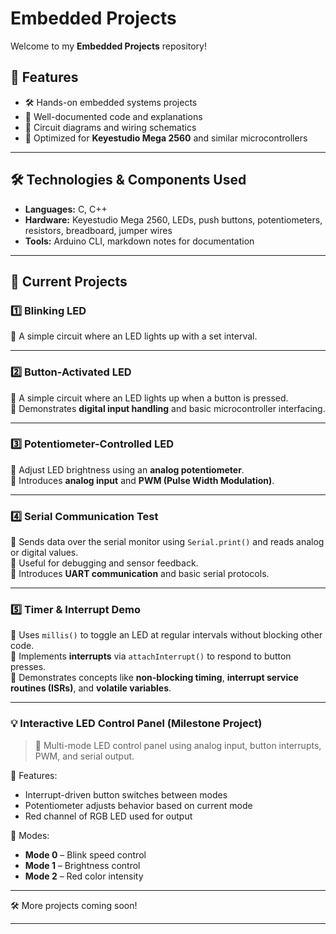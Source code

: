 # Embedded Projects  

Welcome to my **Embedded Projects** repository!  

## 📌 Features  
- 🛠️ Hands-on embedded systems projects  
- 📜 Well-documented code and explanations  
- 📡 Circuit diagrams and wiring schematics  
- 🔧 Optimized for **Keyestudio Mega 2560** and similar microcontrollers  

---

## 🛠️ Technologies & Components Used  
- **Languages:** C, C++  
- **Hardware:** Keyestudio Mega 2560, LEDs, push buttons, potentiometers, resistors, breadboard, jumper wires  
- **Tools:** Arduino CLI, markdown notes for documentation  

---

## 🔧 Current Projects  
### 1️⃣ Blinking LED  
🔹 A simple circuit where an LED lights up with a set interval.  

---

### 2️⃣ Button-Activated LED  
🔹 A simple circuit where an LED lights up when a button is pressed.  
🔹 Demonstrates **digital input handling** and basic microcontroller interfacing.  

---

### 3️⃣ Potentiometer-Controlled LED  
🔹 Adjust LED brightness using an **analog potentiometer**.  
🔹 Introduces **analog input** and **PWM (Pulse Width Modulation)**.  

---

### 4️⃣ Serial Communication Test  
🔹 Sends data over the serial monitor using `Serial.print()` and reads analog or digital values.  
🔹 Useful for debugging and sensor feedback.  
🔹 Introduces **UART communication** and basic serial protocols.

---

### 5️⃣ Timer & Interrupt Demo  
🔹 Uses `millis()` to toggle an LED at regular intervals without blocking other code.  
🔹 Implements **interrupts** via `attachInterrupt()` to respond to button presses.  
🔹 Demonstrates concepts like **non-blocking timing**, **interrupt service routines (ISRs)**, and **volatile variables**.

---

### 💡 **Interactive LED Control Panel** (Milestone Project)  
> 🔁 Multi-mode LED control panel using analog input, button interrupts, PWM, and serial output.

🔸 Features:
- Interrupt-driven button switches between modes  
- Potentiometer adjusts behavior based on current mode  
- Red channel of RGB LED used for output  

🔸 Modes:
- **Mode 0** – Blink speed control  
- **Mode 1** – Brightness control  
- **Mode 2** – Red color intensity

---


🛠️ More projects coming soon!  

---

